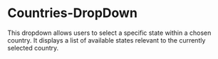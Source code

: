 # Countries-DropDown
This dropdown allows users to select a specific state within a chosen country. It displays a list of available states relevant to the currently selected country.

